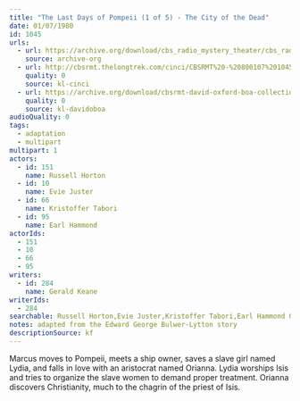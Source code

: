 ```yaml
---
title: "The Last Days of Pompeii (1 of 5) - The City of the Dead"
date: 01/07/1980
id: 1045
urls: 
  - url: https://archive.org/download/cbs_radio_mystery_theater/cbs_radio_mystery_theater-1001-1050.zip/cbs_radio_mystery_theater-1001-1050%2Fcbsrmt_1045_the_last_days_of_pompeii_city_of_the_dead.mp3
    source: archive-org
  - url: http://cbsrmt.thelongtrek.com/cinci/CBSRMT%20-%20800107%201045%20The%20Last%20Days%20of%20Pompeii,%20Part%20One-The%20City%20of%20the%20Dead%20(rr%20800721)_cinci.mp3
    quality: 0
    source: kl-cinci
  - url: https://archive.org/download/cbsrmt-david-oxford-boa-collection/CBSRMT-800107-1045-repeated-800721-The-Last-Days-of-Pompeii,-Part-1---The-City-of-the-Dead-(128-44)_WHCU-{BoA}.mp3
    quality: 0
    source: kl-davidoboa
audioQuality: 0
tags: 
  - adaptation
  - multipart
multipart: 1
actors:  
  - id: 151
    name: Russell Horton  
  - id: 10
    name: Evie Juster  
  - id: 66
    name: Kristoffer Tabori  
  - id: 95
    name: Earl Hammond
actorIds:  
  - 151  
  - 10  
  - 66  
  - 95
writers:  
  - id: 284
    name: Gerald Keane
writerIds:  
  - 284
searchable: Russell Horton,Evie Juster,Kristoffer Tabori,Earl Hammond Gerald Keane
notes: adapted from the Edward George Bulwer-Lytton story
descriptionSource: kf
---
```

Marcus moves to Pompeii, meets a ship owner, saves a slave girl named Lydia, and falls in love with an aristocrat named Orianna. Lydia worships Isis and tries to organize the slave women to demand proper treatment. Orianna discovers Christianity, much to the chagrin of the priest of Isis.